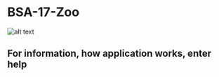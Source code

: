 # BSA-17-Zoo

![alt text](http://imgur.com/4V56C6O)

## For information, how application works, enter help
